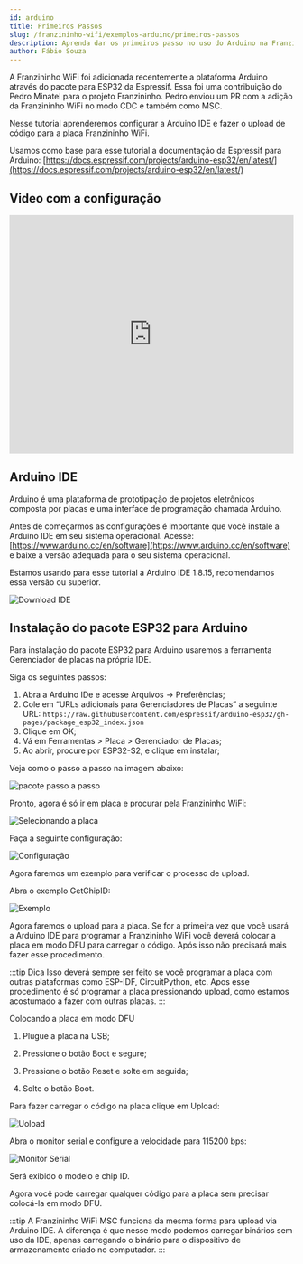 ```yaml
---
id: arduino
title: Primeiros Passos
slug: /franzininho-wifi/exemplos-arduino/primeiros-passos
description: Aprenda dar os primeiros passo no uso do Arduino na Franzininho WiFi
author: Fábio Souza
---
```


A Franzininho WiFi foi adicionada recentemente a plataforma Arduino através do pacote para ESP32 da Espressif. Essa foi uma contribuição do Pedro Minatel para o projeto Franzininho. Pedro enviou um PR com a adição da Franzininho WiFi no modo CDC e também como MSC.  

Nesse tutorial aprenderemos configurar a Arduino IDE e fazer o upload de código para a placa Franzininho WiFi.  

Usamos como base para esse tutorial a documentação da Espressif para Arduino: [https://docs.espressif.com/projects/arduino-esp32/en/latest/](https://docs.espressif.com/projects/arduino-esp32/en/latest/)  

## Video com a configuração
<iframe width="100%" height="422" src="https://www.youtube.com/embed/Ka6nfYmEaXI" title="YouTube video player" frameborder="0" allow="accelerometer; autoplay; clipboard-write; encrypted-media; gyroscope; picture-in-picture" allowfullscreen></iframe>

## Arduino IDE  

Arduino é uma plataforma de prototipação de projetos eletrônicos composta por placas e uma interface de programação chamada Arduino.  

Antes de começarmos as configurações é importante que você instale a Arduino IDE em seu sistema operacional. Acesse: [https://www.arduino.cc/en/software](https://www.arduino.cc/en/software) e baixe a versão adequada para o seu sistema operacional.  

Estamos usando para esse tutorial a Arduino IDE 1.8.15, recomendamos essa versão ou superior.  

![Download IDE](img/primeiros-passos/00-download.png)

## Instalação do pacote ESP32 para Arduino

Para instalação do pacote ESP32 para Arduino usaremos a ferramenta Gerenciador de placas na própria IDE.  

Siga os seguintes passos:

1. Abra a Arduino IDe e acesse Arquivos -> Preferências;
2. Cole em “URLs adicionais para Gerenciadores de Placas” a seguinte URL:
`https://raw.githubusercontent.com/espressif/arduino-esp32/gh-pages/package_esp32_index.json`
3. Clique em OK;
4. Vá em Ferramentas > Placa > Gerenciador de Placas;
5. Ao abrir, procure por ESP32-S2, e clique em instalar;

Veja como o passo a passo na imagem abaixo:

![pacote passo a passo](img/primeiros-passos/01-pacote.gif)

Pronto, agora é só ir em placa e procurar pela Franzininho WiFi:

![Selecionando a placa](img/primeiros-passos/02-placa.gif)

Faça a seguinte configuração:

![Configuração](img/primeiros-passos/03-configura.png)

Agora faremos um exemplo para verificar o processo de upload.

Abra o exemplo GetChipID:

![Exemplo](img/primeiros-passos/04-exemplo.png)

Agora faremos o upload para a placa. Se for a primeira vez que você usará a Arduino IDE para programar a Franzininho WiFi você deverá colocar a placa em modo DFU para carregar o código. Após isso não precisará mais fazer esse procedimento.

:::tip Dica
Isso deverá sempre ser feito se você programar a placa com outras plataformas como ESP-IDF, CircuitPython, etc. Apos esse procedimento é só programar a placa pressionando upload, como estamos acostumado a fazer com outras placas.
:::

Colocando a placa em modo DFU

1. Plugue a placa na USB;

2. Pressione o botão Boot e segure;

3. Pressione o botão Reset e solte em seguida;

4. Solte o botão Boot.

Para fazer carregar o código na placa clique em Upload:

![Uoload](img/primeiros-passos/05-upload.png)

Abra o monitor serial e configure a velocidade para 115200 bps:

![Monitor Serial](img/primeiros-passos/06-terminal-serial.png)

Será exibido o modelo e chip ID.

Agora você pode carregar qualquer código para a placa sem precisar colocá-la em modo DFU.

:::tip 
A Franzininho WiFi MSC funciona da mesma forma para upload via Arduino IDE. A diferença é que nesse modo podemos carregar binários sem uso da IDE, apenas carregando o binário para o dispositivo de armazenamento criado no computador.
:::

